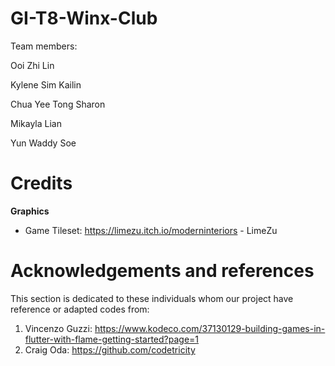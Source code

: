 # GI-T8-Winx-Club



Team members:

Ooi Zhi Lin

Kylene Sim Kailin

Chua Yee Tong Sharon

Mikayla Lian

Yun Waddy Soe

# Credits
**Graphics**
- Game Tileset: https://limezu.itch.io/moderninteriors - LimeZu

# Acknowledgements and references
This section is dedicated to these individuals whom our project have reference or adapted codes from:
1. Vincenzo Guzzi: https://www.kodeco.com/37130129-building-games-in-flutter-with-flame-getting-started?page=1
2. Craig Oda: https://github.com/codetricity
